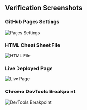 ## Verification Screenshots

### GitHub Pages Settings
![Pages Settings](Screenshots/pages-settings.png)

### HTML Cheat Sheet File
![HTML File](Screenshots/html-file.png)

### Live Deployed Page
![Live Page](Screenshots/live-page.png)

### Chrome DevTools Breakpoint
![DevTools Breakpoint](Screenshots/devtools-breakpoint.png)
